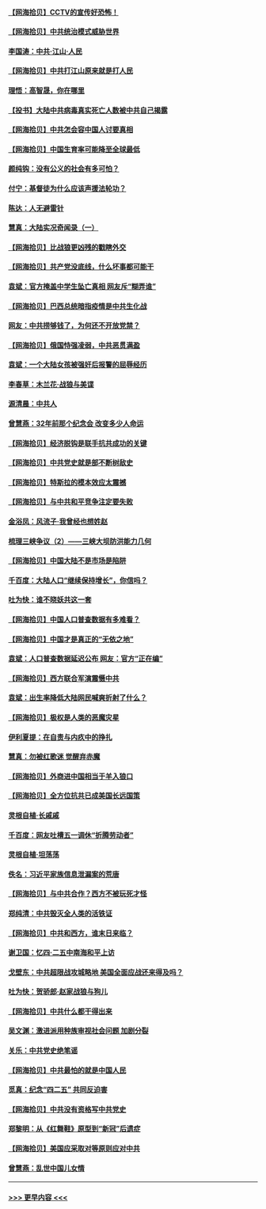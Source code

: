 #### [【网海拾贝】CCTV的宣传好恐怖！](../pages/nsc993/n12959984.md?t=05201452) 
#### [【网海拾贝】中共统治模式威胁世界](../pages/nsc993/n12957622.md?t=05201452) 
#### [李国涛：中共‧江山‧人民](../pages/nsc993/n12957502.md?t=05201452) 
#### [【网海拾贝】中共打江山原来就是打人民](../pages/nsc993/n12954345.md?t=05201452) 
#### [理悟：高智晟，你在哪里](../pages/nsc993/n12953115.md?t=05201452) 
#### [【投书】大陆中共病毒真实死亡人数被中共自己揭露](../pages/nsc993/n12953050.md?t=05201452) 
#### [【网海拾贝】中共怎会容中国人讨要真相](../pages/nsc993/n12952161.md?t=05201452) 
#### [【网海拾贝】中国生育率可能降至全球最低](../pages/nsc993/n12948793.md?t=05201452) 
#### [颜纯钩：没有公义的社会有多可怕？](../pages/nsc993/n12947626.md?t=05201452) 
#### [付宁：基督徒为什么应该声援法轮功？](../pages/nsc993/n12947233.md?t=05201452) 
#### [陈达：人无避雷针](../pages/nsc993/n12947098.md?t=05201452) 
#### [慧真：大陆实况奇闻录（一）](../pages/nsc993/n12945811.md?t=05201452) 
#### [【网海拾贝】比战狼更凶残的戳瞎外交](../pages/nsc993/n12945717.md?t=05201452) 
#### [【网海拾贝】共产党没底线，什么坏事都可能干](../pages/nsc993/n12942090.md?t=05201452) 
#### [袁斌：官方掩盖中学生坠亡真相 网友斥“糊弄谁”](../pages/nsc993/n12942029.md?t=05201452) 
#### [【网海拾贝】巴西总统暗指疫情是中共生化战](../pages/nsc993/n12938999.md?t=05201452) 
#### [网友：中共捞够钱了，为何还不开放党禁？](../pages/nsc993/n12938952.md?t=05201452) 
#### [【网海拾贝】俄国恃强凌弱，中共恶贯满盈](../pages/nsc993/n12936626.md?t=05201452) 
#### [袁斌：一个大陆女孩被强奸后报警的屈辱经历](../pages/nsc993/n12936547.md?t=05201452) 
#### [李春草：木兰花·战狼与美谍](../pages/nsc993/n12935995.md?t=05201452) 
#### [源清晨：中共人](../pages/nsc993/n12935589.md?t=05201452) 
#### [曾慧燕：32年前那个纪念会 改变多少人命运](../pages/nsc993/n12934233.md?t=05201452) 
#### [【网海拾贝】经济脱钩是联手抗共成功的关键](../pages/nsc993/n12934176.md?t=05201452) 
#### [【网海拾贝】中共党史就是部不断树敌史](../pages/nsc993/n12932844.md?t=05201452) 
#### [【网海拾贝】特斯拉的模本效应太震撼](../pages/nsc993/n12925626.md?t=05201452) 
#### [【网海拾贝】与中共和平竞争注定要失败](../pages/nsc993/n12923326.md?t=05201452) 
#### [金浴凤：风流子‧我曾经也想姓赵](../pages/nsc993/n12920911.md?t=05201452) 
#### [梳理三峡争议（2）——三峡大坝防洪能力几何](../pages/nsc993/n12920173.md?t=05201452) 
#### [【网海拾贝】中国大陆不是市场是陷阱](../pages/nsc993/n12920143.md?t=05201452) 
#### [千百度：大陆人口“继续保持增长”，你信吗？](../pages/nsc993/n12918946.md?t=05201452) 
#### [吐为快：谁不晓妖共这一套](../pages/nsc993/n12918941.md?t=05201452) 
#### [【网海拾贝】中国人口普查数据有多难看？](../pages/nsc993/n12917822.md?t=05201452) 
#### [【网海拾贝】中国才是真正的“无依之地”](../pages/nsc993/n12915845.md?t=05201452) 
#### [袁斌：人口普查数据延迟公布 网友：官方“正在编”](../pages/nsc993/n12915748.md?t=05201452) 
#### [【网海拾贝】西方联合军演震慑中共](../pages/nsc993/n12913466.md?t=05201452) 
#### [袁斌：出生率降低大陆网民喊爽折射了什么？](../pages/nsc993/n12913365.md?t=05201452) 
#### [【网海拾贝】极权是人类的恶魔灾星](../pages/nsc993/n12910697.md?t=05201452) 
#### [伊利夏提：在自责与内疚中的挣扎](../pages/nsc993/n12910493.md?t=05201452) 
#### [慧真：勿被红歌迷 觉醒弃赤魔](../pages/nsc993/n12910485.md?t=05201452) 
#### [【网海拾贝】外商进中国相当于羊入狼口](../pages/nsc993/n12908274.md?t=05201452) 
#### [【网海拾贝】全方位抗共已成美国长远国策](../pages/nsc993/n12906878.md?t=05201452) 
#### [灵根自植‧长戚戚](../pages/nsc993/n12905585.md?t=05201452) 
#### [千百度：网友吐槽五一调休“折腾劳动者”](../pages/nsc993/n12905934.md?t=05201452) 
#### [灵根自植‧坦荡荡](../pages/nsc993/n12905562.md?t=05201452) 
#### [佚名：习近平家族信息泄漏案的荒唐](../pages/nsc993/n12904705.md?t=05201452) 
#### [【网海拾贝】与中共合作？西方不被玩死才怪](../pages/nsc993/n12903873.md?t=05201452) 
#### [郑纯清：中共毁灭全人类的活铁证](../pages/nsc993/n12903785.md?t=05201452) 
#### [【网海拾贝】中共和西方，谁末日来临？](../pages/nsc993/n12903482.md?t=05201452) 
#### [谢卫国：忆四‧二五中南海和平上访](../pages/nsc993/n12902192.md?t=05201452) 
#### [戈壁东：中共超限战攻城略地 美国全面应战还来得及吗？](../pages/nsc993/n12902297.md?t=05201452) 
#### [吐为快：贺骄郎‧赵家战狼与狗儿](../pages/nsc993/n12902280.md?t=05201452) 
#### [【网海拾贝】中共什么都干得出来](../pages/nsc993/n12897500.md?t=05201452) 
#### [吴文渊：激进派用种族审视社会问题 加剧分裂](../pages/nsc993/n12893881.md?t=05201452) 
#### [关乐：中共党史绝笔谣](../pages/nsc993/n12897270.md?t=05201452) 
#### [【网海拾贝】中共最怕的就是中国人民](../pages/nsc993/n12894705.md?t=05201452) 
#### [觅真：纪念“四二五” 共同反迫害](../pages/nsc993/n12894553.md?t=05201452) 
#### [【网海拾贝】中共没有资格写中共党史](../pages/nsc993/n12892231.md?t=05201452) 
#### [郑黎明：从《红舞鞋》原型到“新冠”后遗症](../pages/nsc993/n12890469.md?t=05201452) 
#### [【网海拾贝】美国应采取对等原则应对中共](../pages/nsc993/n12889176.md?t=05201452) 
#### [曾慧燕：乱世中国儿女情](../pages/nsc993/n12887931.md?t=05201452) 

----
#### [ >>> 更早内容 <<< ](../indexes/nsc993-earlier.md)
